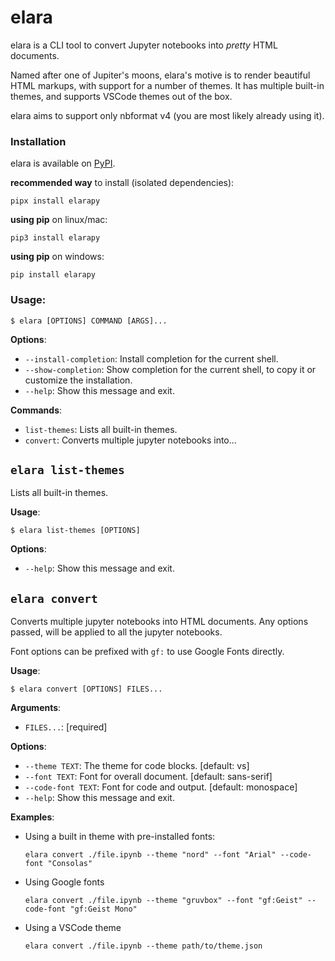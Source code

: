 # elara

elara is a CLI tool to convert Jupyter notebooks into *pretty* HTML documents.

Named after one of Jupiter's moons, elara's motive is to render beautiful HTML markups, with support for a number of themes. It has multiple built-in themes, and supports VSCode themes out of the box. 

elara aims to support only nbformat v4 (you are most likely already using it).


### Installation

elara is available on [PyPI](https://pypi.org/project/elarapy).

**recommended way** to install (isolated dependencies):
```
pipx install elarapy
```

**using pip** on linux/mac:
```
pip3 install elarapy
```

**using pip** on windows:
```
pip install elarapy
```



### **Usage**:

```console
$ elara [OPTIONS] COMMAND [ARGS]...
```

**Options**:

* `--install-completion`: Install completion for the current shell.
* `--show-completion`: Show completion for the current shell, to copy it or customize the installation.
* `--help`: Show this message and exit.

**Commands**:

* `list-themes`: Lists all built-in themes.
* `convert`: Converts multiple jupyter notebooks into...

## `elara list-themes`

Lists all built-in themes.

**Usage**:

```console
$ elara list-themes [OPTIONS]
```

**Options**:

* `--help`: Show this message and exit.

## `elara convert`

Converts multiple jupyter notebooks into HTML documents. Any options passed, will be applied to all
the jupyter notebooks.

Font options can be prefixed with `gf:` to use Google Fonts directly.

**Usage**:

```console
$ elara convert [OPTIONS] FILES...
```

**Arguments**:

* `FILES...`: [required]

**Options**:

* `--theme TEXT`: The theme for code blocks.  [default: vs]
* `--font TEXT`: Font for overall document.  [default: sans-serif]
* `--code-font TEXT`: Font for code and output.  [default: monospace]
* `--help`: Show this message and exit.

**Examples**:

* Using a built in theme with pre-installed fonts:
	```console
	elara convert ./file.ipynb --theme "nord" --font "Arial" --code-font "Consolas"
	```

* Using Google fonts
	```console
	elara convert ./file.ipynb --theme "gruvbox" --font "gf:Geist" --code-font "gf:Geist Mono"
	```

* Using a VSCode theme
	```console
	elara convert ./file.ipynb --theme path/to/theme.json 
	```